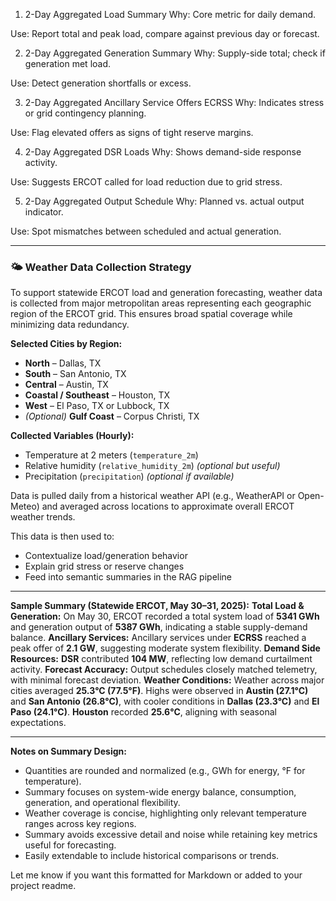 1. 2-Day Aggregated Load Summary
Why: Core metric for daily demand.

Use: Report total and peak load, compare against previous day or forecast.

2. 2-Day Aggregated Generation Summary
Why: Supply-side total; check if generation met load.

Use: Detect generation shortfalls or excess.

3. 2-Day Aggregated Ancillary Service Offers ECRSS
Why: Indicates stress or grid contingency planning.

Use: Flag elevated offers as signs of tight reserve margins.

4. 2-Day Aggregated DSR Loads
Why: Shows demand-side response activity.

Use: Suggests ERCOT called for load reduction due to grid stress.

5. 2-Day Aggregated Output Schedule
Why: Planned vs. actual output indicator.

Use: Spot mismatches between scheduled and actual generation.

---

### 🌤️ Weather Data Collection Strategy

To support statewide ERCOT load and generation forecasting, weather data is collected from major metropolitan areas representing each geographic region of the ERCOT grid. This ensures broad spatial coverage while minimizing data redundancy.

**Selected Cities by Region:**

* **North** – Dallas, TX
* **South** – San Antonio, TX
* **Central** – Austin, TX
* **Coastal / Southeast** – Houston, TX
* **West** – El Paso, TX or Lubbock, TX
* *(Optional)* **Gulf Coast** – Corpus Christi, TX

**Collected Variables (Hourly):**

* Temperature at 2 meters (`temperature_2m`)
* Relative humidity (`relative_humidity_2m`) *(optional but useful)*
* Precipitation (`precipitation`) *(optional if available)*

Data is pulled daily from a historical weather API (e.g., WeatherAPI or Open-Meteo) and averaged across locations to approximate overall ERCOT weather trends.

This data is then used to:

* Contextualize load/generation behavior
* Explain grid stress or reserve changes
* Feed into semantic summaries in the RAG pipeline

---

**Sample Summary (Statewide ERCOT, May 30–31, 2025):**
**Total Load & Generation:** On May 30, ERCOT recorded a total system load of **5341 GWh** and generation output of **5387 GWh**, indicating a stable supply-demand balance.
**Ancillary Services:** Ancillary services under **ECRSS** reached a peak offer of **2.1 GW**, suggesting moderate system flexibility.
**Demand Side Resources:** **DSR** contributed **104 MW**, reflecting low demand curtailment activity.
**Forecast Accuracy:** Output schedules closely matched telemetry, with minimal forecast deviation.
**Weather Conditions:** Weather across major cities averaged **25.3°C (77.5°F)**. Highs were observed in **Austin (27.1°C)** and **San Antonio (26.8°C)**, with cooler conditions in **Dallas (23.3°C)** and **El Paso (24.1°C)**. **Houston** recorded **25.6°C**, aligning with seasonal expectations.


<!-- 
May include later
**Weather Impact:** No major weather anomalies were recorded, supporting typical late spring demand trends. 
-->


---

**Notes on Summary Design:**

* Quantities are rounded and normalized (e.g., GWh for energy, °F for temperature).
* Summary focuses on system-wide energy balance, consumption, generation, and operational flexibility.
* Weather coverage is concise, highlighting only relevant temperature ranges across key regions.
* Summary avoids excessive detail and noise while retaining key metrics useful for forecasting.
* Easily extendable to include historical comparisons or trends.

Let me know if you want this formatted for Markdown or added to your project readme.
